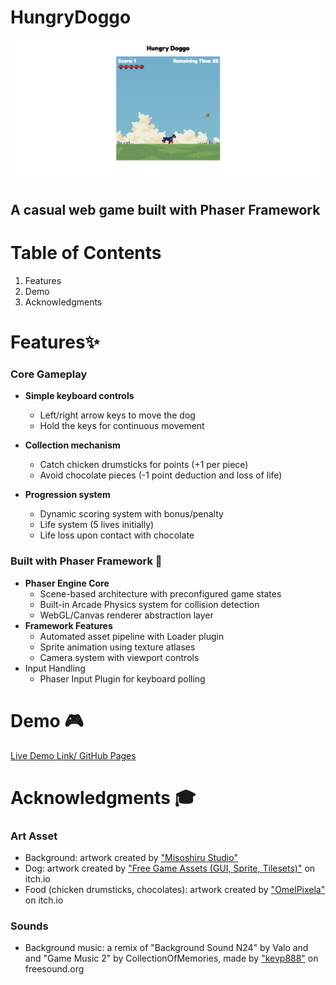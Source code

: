 # HungryDoggo
![Game Screenshot](./game_screenshot.png)

## A casual web game built with Phaser Framework

# Table of Contents
1. Features
2. Demo
3. Acknowledgments

# Features✨
### Core Gameplay
  - **Simple keyboard controls**
      -   Left/right arrow keys to move the dog
      -  Hold the keys for continuous movement
        
  - **Collection mechanism**
      - Catch chicken drumsticks for points (+1 per piece)
      - Avoid chocolate pieces (-1 point deduction and loss of life)
      
  - **Progression system**
      - Dynamic scoring system with bonus/penalty
      - Life system (5 lives initially)
      - Life loss upon contact with chocolate

### Built with Phaser Framework 🔨
  - **Phaser Engine Core**
      - Scene-based architecture with preconfigured game states
      - Built-in Arcade Physics system for collision detection
      - WebGL/Canvas renderer abstraction layer
  - **Framework Features**
      - Automated asset pipeline with Loader plugin
      - Sprite animation using texture atlases
      - Camera system with viewport controls
  - Input Handling
      - Phaser Input Plugin for keyboard polling

# Demo 🎮
[Live Demo Link/ GitHub Pages](https://anhvu1012.github.io/HungryDoggo-Phaser/)

# Acknowledgments 🎓
### Art Asset
  - Background: artwork created by ["Misoshiru Studio"](https://misoshiru-studio.itch.io/forever-morning-parallax-background-free)
  - Dog: artwork created by ["Free Game Assets (GUI, Sprite, Tilesets)"](https://free-game-assets.itch.io/free-street-animal-pixel-art-asset-pack) on itch.io
  - Food (chicken drumsticks, chocolates): artwork created by ["OmelPixela"](https://omelpixela.itch.io/pixelart-food-items-part-01) on itch.io

### Sounds
  - Background music: a remix of "Background Sound N24" by Valo and and
"Game Music 2" by CollectionOfMemories, made by ["kevp888"](https://freesound.org/people/kevp888/sounds/723909/) on freesound.org
